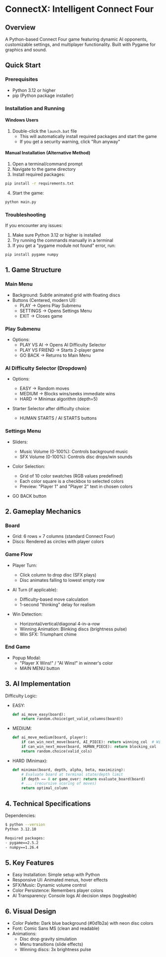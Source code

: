 # ConnectX: Intelligent Connect Four

## Overview

A Python-based Connect Four game featuring dynamic AI opponents, customizable settings, and multiplayer functionality. Built with Pygame for graphics and sound.

## Quick Start

### Prerequisites

- Python 3.12 or higher
- pip (Python package installer)

### Installation and Running

#### Windows Users

1. Double-click the `launch.bat` file
   - This will automatically install required packages and start the game
   - If you get a security warning, click "Run anyway"

#### Manual Installation (Alternative Method)

1. Open a terminal/command prompt
2. Navigate to the game directory
3. Install required packages:

```bash
pip install -r requirements.txt
```

4. Start the game:

```bash
python main.py
```

### Troubleshooting

If you encounter any issues:

  1. Make sure Python 3.12 or higher is installed
  2. Try running the commands manually in a terminal
  3. If you get a "pygame module not found" error, run:

  ```bash
  pip install pygame numpy
  ```

## 1. Game Structure

### Main Menu

- Background: Subtle animated grid with floating discs
- Buttons (Centered, modern UI):
  - PLAY → Opens Play Submenu
  - SETTINGS → Opens Settings Menu
  - EXIT → Closes game

### Play Submenu

- Options:
  - PLAY VS AI → Opens AI Difficulty Selector
  - PLAY VS FRIEND → Starts 2-player game
  - GO BACK → Returns to Main Menu

### AI Difficulty Selector (Dropdown)

- Options:
  - EASY → Random moves
  - MEDIUM → Blocks wins/seeks immediate wins
  - HARD → Minimax algorithm (depth=5)

- Starter Selector after difficulty choice:
  - HUMAN STARTS / AI STARTS buttons

### Settings Menu

- Sliders:
  - Music Volume (0-100%): Controls background music
  - SFX Volume (0-100%): Controls disc drops/win sounds

- Color Selection:
  - Grid of 10 color swatches (RGB values predefined)
  - Each color square is a checkbox to selected colors
  - Preview: "Player 1" and "Player 2" text in chosen colors

- GO BACK button

## 2. Gameplay Mechanics

### Board

- Grid: 6 rows × 7 columns (standard Connect Four)
- Discs: Rendered as circles with player colors

### Game Flow

- Player Turn:
  - Click column to drop disc (SFX plays)
  - Disc animates falling to lowest empty row

- AI Turn (if applicable):
  - Difficulty-based move calculation
  - 1-second "thinking" delay for realism

- Win Detection:
  - Horizontal/vertical/diagonal 4-in-a-row
  - Winning Animation: Blinking discs (brightness pulse)
  - Win SFX: Triumphant chime

### End Game

- Popup Modal:
  - "Player X Wins!" / "AI Wins!" in winner's color
  - MAIN MENU button

## 3. AI Implementation

Difficulty Logic:

- EASY:

    ```python
    def ai_move_easy(board):
        return random.choice(get_valid_columns(board))
    ```

- MEDIUM:

    ```python
    def ai_move_medium(board, player):
        if can_win_next_move(board, AI_PIECE): return winning_col  # Win if possible
        if can_win_next_move(board, HUMAN_PIECE): return blocking_col  # Block human
        return random.choice(valid_cols)
    ```

- HARD (Minimax):

    ```python
    def minimax(board, depth, alpha, beta, maximizing):
        # Evaluate board at terminal state/depth limit
        if depth == 0 or game_over: return evaluate_board(board)
        # ... (recursive scoring of moves)
        return optimal_column
    ```

## 4. Technical Specifications

Dependencies:

```bash
$ python --version
Python 3.12.10

Required packages:
- pygame==2.5.2
- numpy==1.26.4
```

## 5. Key Features

- Easy Installation: Simple setup with Python
- Responsive UI: Animated menus, hover effects
- SFX/Music: Dynamic volume control
- Color Persistence: Remembers player colors
- AI Transparency: Console logs AI decision steps (toggleable)

## 6. Visual Design

- Color Palette: Dark blue background (#0d1b2a) with neon disc colors
- Font: Comic Sans MS (clean and readable)
- Animations:
  - Disc drop gravity simulation
  - Menu transitions (slide effects)
  - Winning discs: 3x brightness pulse
